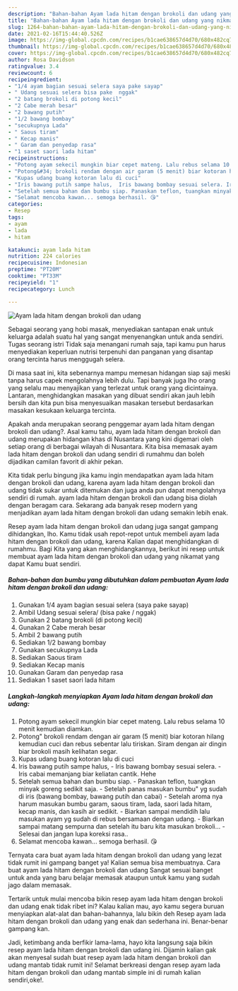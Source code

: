 ```yaml
---
description: "Bahan-bahan Ayam lada hitam dengan brokoli dan udang yang nikmat dan Mudah Dibuat"
title: "Bahan-bahan Ayam lada hitam dengan brokoli dan udang yang nikmat dan Mudah Dibuat"
slug: 1264-bahan-bahan-ayam-lada-hitam-dengan-brokoli-dan-udang-yang-nikmat-dan-mudah-dibuat
date: 2021-02-16T15:44:40.526Z
image: https://img-global.cpcdn.com/recipes/b1cae638657d4d70/680x482cq70/ayam-lada-hitam-dengan-brokoli-dan-udang-foto-resep-utama.jpg
thumbnail: https://img-global.cpcdn.com/recipes/b1cae638657d4d70/680x482cq70/ayam-lada-hitam-dengan-brokoli-dan-udang-foto-resep-utama.jpg
cover: https://img-global.cpcdn.com/recipes/b1cae638657d4d70/680x482cq70/ayam-lada-hitam-dengan-brokoli-dan-udang-foto-resep-utama.jpg
author: Rosa Davidson
ratingvalue: 3.4
reviewcount: 6
recipeingredient:
- "1/4 ayam bagian sesuai selera saya pake sayap"
- " Udang sesuai selera bisa pake  nggak"
- "2 batang brokoli di potong kecil"
- "2 Cabe merah besar"
- "2 bawang putih"
- "1/2 bawang bombay"
- "secukupnya Lada"
- " Saous tiram"
- " Kecap manis"
- " Garam dan penyedap rasa"
- "1 saset saori lada hitam"
recipeinstructions:
- "Potong ayam sekecil mungkin biar cepet mateng. Lalu rebus selama 10 menit kemudian diamkan."
- "Potong&#34; brokoli rendam dengan air garam (5 menit) biar kotoran hilang kemudian cuci dan rebus sebentar lalu tiriskan. Siram dengan air dingin biar brokoli masih kelihatan segar."
- "Kupas udang buang kotoran lalu di cuci"
- "Iris bawang putih sampe halus,  Iris bawang bombay sesuai selera. Iris cabai memanjang biar keliatan cantik. Hehe"
- "Setelah semua bahan dan bumbu siap. Panaskan teflon, tuangkan minyak goreng sedikit saja. Setelah panas masukan bumbu&#34; yg sudah di iris (bawang bombay, bawang putih dan cabai) Setelah aroma nya harum masukan bumbu garam, saous tiram, lada, saori lada hitam, kecap manis, dan kasih air sedikit. Biarkan sampai mendidih lalu masukan ayam yg sudah di rebus bersamaan dengan udang. Biarkan sampai matang sempurna dan setelah itu baru kita masukan brokoli... Selesai dan jangan lupa koreksi rasa.."
- "Selamat mencoba kawan... semoga berhasil. 😘"
categories:
- Resep
tags:
- ayam
- lada
- hitam

katakunci: ayam lada hitam 
nutrition: 224 calories
recipecuisine: Indonesian
preptime: "PT20M"
cooktime: "PT33M"
recipeyield: "1"
recipecategory: Lunch

---
```



![Ayam lada hitam dengan brokoli dan udang](https://img-global.cpcdn.com/recipes/b1cae638657d4d70/680x482cq70/ayam-lada-hitam-dengan-brokoli-dan-udang-foto-resep-utama.jpg)

Sebagai seorang yang hobi masak, menyediakan santapan enak untuk keluarga adalah suatu hal yang sangat menyenangkan untuk anda sendiri. Tugas seorang istri Tidak saja menangani rumah saja, tapi kamu pun harus menyediakan keperluan nutrisi terpenuhi dan panganan yang disantap orang tercinta harus menggugah selera.

Di masa  saat ini, kita sebenarnya mampu memesan hidangan siap saji meski tanpa harus capek mengolahnya lebih dulu. Tapi banyak juga lho orang yang selalu mau menyajikan yang terlezat untuk orang yang dicintainya. Lantaran, menghidangkan masakan yang dibuat sendiri akan jauh lebih bersih dan kita pun bisa menyesuaikan masakan tersebut berdasarkan masakan kesukaan keluarga tercinta. 



Apakah anda merupakan seorang penggemar ayam lada hitam dengan brokoli dan udang?. Asal kamu tahu, ayam lada hitam dengan brokoli dan udang merupakan hidangan khas di Nusantara yang kini digemari oleh setiap orang di berbagai wilayah di Nusantara. Kita bisa memasak ayam lada hitam dengan brokoli dan udang sendiri di rumahmu dan boleh dijadikan camilan favorit di akhir pekan.

Kita tidak perlu bingung jika kamu ingin mendapatkan ayam lada hitam dengan brokoli dan udang, karena ayam lada hitam dengan brokoli dan udang tidak sukar untuk ditemukan dan juga anda pun dapat mengolahnya sendiri di rumah. ayam lada hitam dengan brokoli dan udang bisa diolah dengan beragam cara. Sekarang ada banyak resep modern yang menjadikan ayam lada hitam dengan brokoli dan udang semakin lebih enak.

Resep ayam lada hitam dengan brokoli dan udang juga sangat gampang dihidangkan, lho. Kamu tidak usah repot-repot untuk membeli ayam lada hitam dengan brokoli dan udang, karena Kalian dapat menghidangkan di rumahmu. Bagi Kita yang akan menghidangkannya, berikut ini resep untuk membuat ayam lada hitam dengan brokoli dan udang yang nikamat yang dapat Kamu buat sendiri.

<!--inarticleads1-->

##### Bahan-bahan dan bumbu yang dibutuhkan dalam pembuatan Ayam lada hitam dengan brokoli dan udang:

1. Gunakan 1/4 ayam bagian sesuai selera (saya pake sayap)
1. Ambil  Udang sesuai selera/ (bisa pake / nggak)
1. Gunakan 2 batang brokoli (di potong kecil)
1. Gunakan 2 Cabe merah besar
1. Ambil 2 bawang putih
1. Sediakan 1/2 bawang bombay
1. Gunakan secukupnya Lada
1. Sediakan  Saous tiram
1. Sediakan  Kecap manis
1. Gunakan  Garam dan penyedap rasa
1. Sediakan 1 saset saori lada hitam




<!--inarticleads2-->

##### Langkah-langkah menyiapkan Ayam lada hitam dengan brokoli dan udang:

1. Potong ayam sekecil mungkin biar cepet mateng. Lalu rebus selama 10 menit kemudian diamkan.
1. Potong&#34; brokoli rendam dengan air garam (5 menit) biar kotoran hilang kemudian cuci dan rebus sebentar lalu tiriskan. Siram dengan air dingin biar brokoli masih kelihatan segar.
1. Kupas udang buang kotoran lalu di cuci
1. Iris bawang putih sampe halus,  - Iris bawang bombay sesuai selera. - Iris cabai memanjang biar keliatan cantik. Hehe
1. Setelah semua bahan dan bumbu siap. - Panaskan teflon, tuangkan minyak goreng sedikit saja. - Setelah panas masukan bumbu&#34; yg sudah di iris (bawang bombay, bawang putih dan cabai) - Setelah aroma nya harum masukan bumbu garam, saous tiram, lada, saori lada hitam, kecap manis, dan kasih air sedikit. - Biarkan sampai mendidih lalu masukan ayam yg sudah di rebus bersamaan dengan udang. - Biarkan sampai matang sempurna dan setelah itu baru kita masukan brokoli... - Selesai dan jangan lupa koreksi rasa..
1. Selamat mencoba kawan... semoga berhasil. 😘




Ternyata cara buat ayam lada hitam dengan brokoli dan udang yang lezat tidak rumit ini gampang banget ya! Kalian semua bisa membuatnya. Cara buat ayam lada hitam dengan brokoli dan udang Sangat sesuai banget untuk anda yang baru belajar memasak ataupun untuk kamu yang sudah jago dalam memasak.

Tertarik untuk mulai mencoba bikin resep ayam lada hitam dengan brokoli dan udang enak tidak ribet ini? Kalau kalian mau, ayo kamu segera buruan menyiapkan alat-alat dan bahan-bahannya, lalu bikin deh Resep ayam lada hitam dengan brokoli dan udang yang enak dan sederhana ini. Benar-benar gampang kan. 

Jadi, ketimbang anda berfikir lama-lama, hayo kita langsung saja bikin resep ayam lada hitam dengan brokoli dan udang ini. Dijamin kalian gak akan menyesal sudah buat resep ayam lada hitam dengan brokoli dan udang mantab tidak rumit ini! Selamat berkreasi dengan resep ayam lada hitam dengan brokoli dan udang mantab simple ini di rumah kalian sendiri,oke!.

